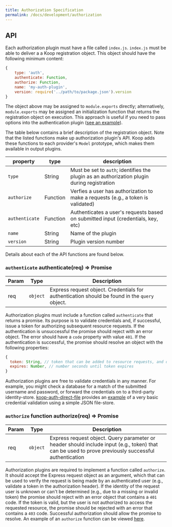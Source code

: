 ```yaml
---
title: Authorization Specification
permalink: /docs/development/authorization
---
```


## API

Each authorization plugin must have a file called `index.js`.  `index.js` must be able to deliver a a Koop registration object.  This object should have the following minimum content:

```js
{
    type: 'auth',
    authenticate: Function,
    authorize: Function,
    name: 'my-auth-plugin',
    version: require('../path/to/package.json').version
}
```

The object above may be assigned to `module.exports` directly; alternatively, `module.exports` may be assigned an initialization function that returns the registration object on execution.  This approach is useful if you need to pass options into the authentication plugin ([see an example](https://github.com/koopjs/koop-auth-direct-file/blob/master/src/index.js#L10-L17)).  

The table below contains a brief description of the registration object. Note that the listed functions make up authorization plugin's API. Koop adds these functions to each provider's `Model` prototype, which makes them available in output plugins.

| property | type | description |
| --- | --- | --- |
|`type`| String | Must be set to `auth`; identifies the plugin as an authorization plugin during registration |
|`authorize`| Function | Verfies a user has authorization to make a requests (e.g., a token is validated) |
|`authenticate`|Function| Authenticates a user's requests based on submitted input (credentials, key, etc)|
|`name`|String| Name of the plugin |
|`version`|String| Plugin version number |

Details about each of the API functions are found below.

### `authenticate` **authenticate(req) ⇒ Promise**

| Param | Type | Description |
| --- | --- | --- |
| req | <code>object</code> | Express request object. Credentials for authentication should be found in the `query` object. |

Authorization plugins must include a function called `authenticate` that returns a promise.  Its purpose is to validate credentials and, if successful, issue a token for authorizing subsequent resource requests. If the authentication is unsuccessful the promise should reject with an error object.  The error should have a `code` property with value `401`. If the authentication is successful, the promise should resolve an object with the following properties:

```js
{
  token: String, // token that can be added to resource requests, and decoded and verified by the "authorization" function
  expires: Number, // number seconds until token expires
}
```

Authorization plugins are free to validate credentials in any manner.  For example, you might check a database for a match of the submitted username and password, or forward the credentials on to a third-party identity-store. [koop-auth-direct-file](https://github.com/koopjs/koop-auth-direct-file) provides an [example](https://github.com/koopjs/koop-auth-direct-file/blob/master/src/index.js#L59-L88) of a very basic credential validation using a simple JSON file-store.

### `authorize` function **authorize(req) ⇒ Promise**

| Param | Type | Description |
| --- | --- | --- |
| req | <code>object</code> | Express request object. Query parameter or header should include input (e.g., token) that can be used to prove previously successful authentication |

Authorization plugins are required to implement a function called `authorize`.  It should accept the Express request object as an argument, which that can be used to verify the request is being made by an authenticated user (e.g., validate a token in the authorization header). If the identity of the request user is unknown or can't be determined (e.g., due to a missing or invalid token) the promise should reject with an error object that contains a `401` code. If the token is valid, but the user is not authorized to access the requested resource, the promise should be rejected with an error that contains a `403` code. Successful authorization should allow the promise to resolve. An example of an `authorize` function can be viewed [here](https://github.com/koopjs/koop-auth-direct-file/blob/master/src/index.js#L90-L108).
